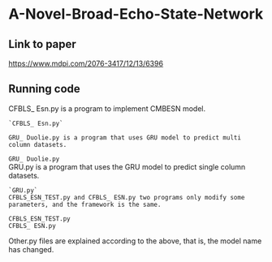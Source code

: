 # A-Novel-Broad-Echo-State-Network
## Link to paper 
https://www.mdpi.com/2076-3417/12/13/6396
## Running code
CFBLS_ Esn.py is a program to implement CMBESN model.  
```
`CFBLS_ Esn.py`   

GRU_ Duolie.py is a program that uses GRU model to predict multi column datasets.  
```
`GRU_ Duolie.py`  
GRU.py is a program that uses the GRU model to predict single column datasets.  
```
`GRU.py`  
CFBLS_ESN_TEST.py and CFBLS_ ESN.py two programs only modify some parameters, and the framework is the same.  
```
`CFBLS_ESN_TEST.py`  
`CFBLS_ ESN.py`  

Other.py files are explained according to the above, that is, the model name has changed.  
